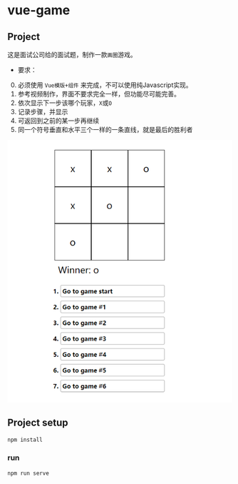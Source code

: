 # vue-game

## Project 

这是面试公司给的面试题，制作一款`画圈`游戏。

- 要求：
0. 必须使用 `Vue模版+组件` 来完成，不可以使用纯Javascript实现。
1. 参考视频制作，界面不要求完全一样，但功能尽可能完善。
2. 依次显示下一步该哪个玩家，`X`或`O`
3. 记录步骤，并显示
4. 可返回到之前的某一步再继续
5. 同一个符号垂直和水平三个一样的一条直线，就是最后的胜利者


![游戏页面](https://github.com/rayeric/vue-game/blob/master/public/images/game.png)

## Project setup
```
npm install
```

### run
```
npm run serve
```

